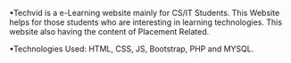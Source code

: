 •Techvid is a e-Learning website mainly for CS/IT Students.
This Website helps for those students who
are interesting in learning technologies. This
website also having the content of Placement
Related.

•Technologies Used: HTML, CSS, JS, Bootstrap,
PHP and MYSQL.
